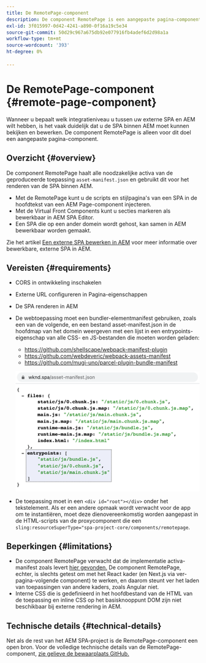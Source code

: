 ```yaml
---
title: De RemotePage-component
description: De component RemotePage is een aangepaste pagina-component voor het bewerken van SPA op afstand in AEM.
exl-id: 3f015997-0d42-4241-a890-0f16a19c5e34
source-git-commit: 50d29c967a675db92e077916fb4adef6d2d98a1a
workflow-type: tm+mt
source-wordcount: '393'
ht-degree: 0%

---
```


# De RemotePage-component {#remote-page-component}

Wanneer u bepaalt welk integratieniveau u tussen uw externe SPA en AEM wilt hebben, is het vaak duidelijk dat u de SPA binnen AEM moet kunnen bekijken en bewerken. De component RemotePage is alleen voor dit doel een aangepaste pagina-component.

## Overzicht {#overview}

De component RemotePage haalt alle noodzakelijke activa van de geproduceerde toepassing `asset-manifest.json` en gebruikt dit voor het renderen van de SPA binnen AEM.

* Met de RemotePage kunt u de scripts en stijlpagina&#39;s van een SPA in de hoofdtekst van een AEM Page-component injecteren.
* Met de Virtual Front Components kunt u secties markeren als bewerkbaar in AEM SPA Editor.
* Een SPA die op een ander domein wordt gehost, kan samen in AEM bewerkbaar worden gemaakt.

Zie het artikel [Een externe SPA bewerken in AEM](spa-edit-external.md) voor meer informatie over bewerkbare, externe SPA in AEM.

## Vereisten {#requirements}

* CORS in ontwikkeling inschakelen
* Externe URL configureren in Pagina-eigenschappen
* De SPA renderen in AEM
* De webtoepassing moet een bundler-elementmanifest gebruiken, zoals een van de volgende, en een bestand asset-manifest.json in de hoofdmap van het domein weergeven met een lijst in een entrypoints-eigenschap van alle CSS- en JS-bestanden die moeten worden geladen:
   * https://github.com/shellscape/webpack-manifest-plugin
   * https://github.com/webdeveric/webpack-assets-manifest
   * https://github.com/mugi-uno/parcel-plugin-bundle-manifest

  ![EnterPoint](assets/asset-manifest-entrypoints.png)

* De toepassing moet in een `<div id="root"></div>` onder het tekstelement. Als er een andere opmaak wordt verwacht voor de app om te instantiëren, moet deze dienovereenkomstig worden aangepast in de HTML-scripts van de proxycomponent die een `sling:resourceSuperType="spa-project-core/components/remotepage`.

## Beperkingen {#limitations}

* De component RemotePage verwacht dat de implementatie activa-manifest zoals levert [hier gevonden.](https://github.com/shellscape/webpack-manifest-plugin) De component RemotePage, echter, is slechts getest om met het React kader (en Next.js via ver-pagina-volgende component) te werken, en daarom steunt ver het laden van toepassingen van andere kaders, zoals Angular niet.
* Interne CSS die is gedefinieerd in het hoofdbestand van de HTML van de toepassing en inline CSS op het basisknooppunt DOM zijn niet beschikbaar bij externe rendering in AEM.

## Technische details {#technical-details}

Net als de rest van het AEM SPA-project is de RemotePage-component een open bron. Voor de volledige technische details van de RemotePage-component, [zie gelieve de bewaarplaats GitHub.](https://github.com/adobe/aem-spa-project-core/tree/master/ui.apps/src/main/content/jcr_root/apps/spa-project-core/components/remotepage)

